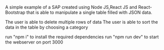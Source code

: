 A simple example of a SAP created using Node JS,React JS and React-Bootstrap that is able to manipulate a single table filled with JSON data.

The user is able to delete multiple rows of data
The user is able to sort the data in the table by choosing a category

run "npm i" to install the required dependencies
run "npm run dev" to start the webserver on port 3000